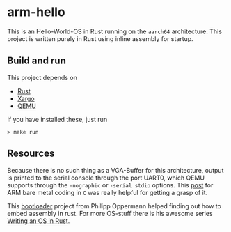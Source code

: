 # arm-hello

This is an Hello-World-OS in Rust running on the `aarch64` architecture.
This project is written purely in Rust using inline assembly for startup.

## Build and run
This project depends on 
- [Rust](https://www.rust-lang.org)
- [Xargo](https://github.com/japaric/xargo)
- [QEMU](https://www.qemu.org/)

If you have installed these, just run
```
> make run
```

## Resources
Because there is no such thing as a VGA-Buffer for this architecture, output is printed to the serial console through the port UART0, which QEMU supports through the `-nographic` or `-serial stdio` options. 
This [post][1] for ARM bare metal coding in `C` was really helpful for getting a grasp of it.

This [bootloader][2] project from Philipp Oppermann helped finding out how to embed assembly in rust. For more OS-stuff there is his awesome series [Writing an OS in Rust][2]. 

[1]: https://balau82.wordpress.com/2010/02/28/hello-world-for-bare-metal-arm-using-qemu/

[2]: https://github.com/phil-opp/bootloader

[3]: https://os.phil-opp.com/
